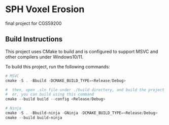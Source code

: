 # SPH Voxel Erosion

final project for CGS59200

## Build Instructions

This project uses CMake to build and is configured to support MSVC and other compilers under Windows10/11.

To build this project, run the following commands:

```powershell
# MSVC
cmake -S . -Bbuild -DCMAKE_BUILD_TYPE=<Release/Debug>

#  then, open .sln file under ./build directory, and build the project
#  or, you can build using this command
cmake --build build --config <Release/Debug>

# Ninja
cmake -S . -Bbuild-ninja -GNinja -DCMAKE_BUILD_TYPE=<Release/Debug>
cmake --build build-ninja

```
